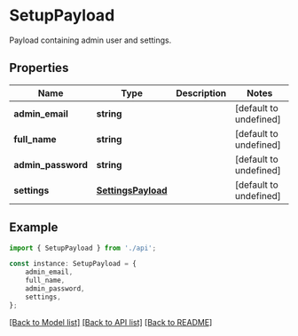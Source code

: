 # SetupPayload

Payload containing admin user and settings.

## Properties

Name | Type | Description | Notes
------------ | ------------- | ------------- | -------------
**admin_email** | **string** |  | [default to undefined]
**full_name** | **string** |  | [default to undefined]
**admin_password** | **string** |  | [default to undefined]
**settings** | [**SettingsPayload**](SettingsPayload.md) |  | [default to undefined]

## Example

```typescript
import { SetupPayload } from './api';

const instance: SetupPayload = {
    admin_email,
    full_name,
    admin_password,
    settings,
};
```

[[Back to Model list]](../README.md#documentation-for-models) [[Back to API list]](../README.md#documentation-for-api-endpoints) [[Back to README]](../README.md)
